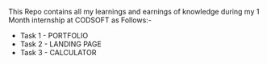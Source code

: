 This Repo contains all my learnings and earnings of knowledge during my 1 Month internship at CODSOFT 
as Follows:-
* Task 1 - PORTFOLIO
* Task 2 - LANDING PAGE
* Task 3 - CALCULATOR
